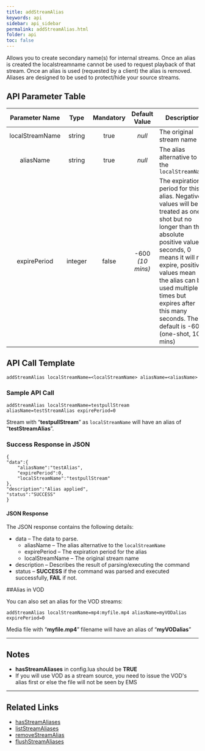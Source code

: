 ```yaml
---
title: addStreamAlias
keywords: api
sidebar: api_sidebar
permalink: addStreamAlias.html
folder: api
toc: false
---
```




Allows you to create secondary name(s) for internal streams. Once an alias is created the localstreamname cannot be used to request playback of that stream. Once an alias is used (requested by a client) the alias is removed. Aliases are designed to be used to protect/hide your source streams.





## API Parameter Table



| Parameter Name  |  Type   | Mandatory |  Default Value   | Description                              |
| :-------------: | :-----: | :-------: | :--------------: | ---------------------------------------- |
| localStreamName | string  |   true    |      *null*      | The original stream name                 |
|    aliasName    | string  |   true    |      *null*      | The alias alternative to the `localStreamName` |
|  expirePeriod   | integer |   false   | -600 *(10 mins)* | The expiration period for this alias. Negative values will be treated as one-shot but no longer than the absolute positive value in seconds, 0 means it will not expire, positive values mean the alias can be used multiple times but expires after this many seconds. The default is -600 (one-shot, 10 mins) |



## API Call Template

``` 
addStreamAlias localStreamName=<localStreamName> aliasName=<aliasName>
```



### Sample API Call

``` 
addStreamAlias localStreamName=testpullStream aliasName=testStreamAlias expirePeriod=0
```

Stream with “**testpullStream**” as `localStreamName` will have an alias of “**testStreamAlias**”.



### Success Response in JSON

``` 
{
"data":{
    "aliasName":"testAlias",
    "expirePeriod":0,
    "localStreamName":"testpullStream"
},
"description":"Alias applied",
"status":"SUCCESS"
}
```



#### JSON Response

The JSON response contains the following details:

- data – The data to parse.
  - aliasName – The alias alternative to the `localStreamName`
  - expirePeriod – The expiration period for the alias
  - localStreamName – The original stream name
- description – Describes the result of parsing/executing the command
- status – **SUCCESS** if the command was parsed and executed successfully, **FAIL** if not.




##Alias in VOD

You can also set an alias for the VOD streams:

```
addStreamAlias localStreamName=mp4:myfile.mp4 aliasName=myVODalias expirePeriod=0
```

Media file with “**myfile.mp4**” filename will have an alias of “**myVODalias**”

------

## Notes

- **hasStreamAliases** in config.lua should be **TRUE**
- If you will use VOD as a stream source, you need to issue the VOD's alias first or else the file will not be seen by EMS


------

## Related Links

- [hasStreamAliases](userguide_configlua.html#hasstreamaliases)
- [listStreamAliases](listStreamAliases.html)
- [removeStreamAlias](removeStreamAlias.html)
- [flushStreamAliases](flushStreamAliases.html)

